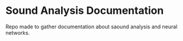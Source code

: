 # Sound Analysis Documentation

Repo made to gather documentation about saound analysis and neural networks.

